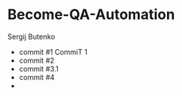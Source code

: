# Become-QA-Automation
Sergij Butenko
- commit #1 CommiT 1
- commit #2
- commit #3.1
- commit #4
-  